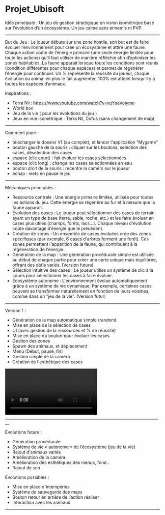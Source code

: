 # Projet_Ubisoft

Idée principale :
Un jeu de gestion stratégique en vision isométrique basé sur l’évolution d’un écosystème. Un jeu calme sans ennemis ni PVP.
________________________________________________________________________________

But du Jeu :
Le joueur débute sur une zone hostile, son but est de faire évoluer l’environnement pour crée un écosystème et attiré une faune. Chaque action coûte de l’énergie primaire (une seule énergie limitée pour toute les actions) qu’il faut utiliser de manière réfléchie afin d’optimiser les zones habitables. La faune apparait lorsque toute les conditions sont réunis (condition différentes pour chaque espèces) et permet de régénérer l’énergie pour continuer. Un % représente la réussite du joueur, chaque évolution ou animal en plus le fait augmenter, 100% est atteint lorsqu’il y a toutes les espèces d’animaux.

Inspirations :
- Terra Nil : https://www.youtube.com/watch?v=vqYpaVoiymo
- World box
- Jeu de la vie ( pour les évolutions du jeu )
- Jeux en vue isométrique : Terra Nil, Dofus (sans changement de map)

________________________________________________________________________________

Comment jouer :
- télécharger le dossier V1 (au complet), et lancer l'application "Mygame"
- bouton gauche de la souris : cliquer sur les boutons, selection des cases, déselection des cases
- espace (clic court) : fait évoluer les cases sélectionnées
- espace (clic long) : change les cases selectionnées en eau
- bouton droit de la souris : recentre la caméra sur le joueur
- echap : mets en pause le jeu
  
________________________________________________________________________________

Mécaniques principales :
-	Ressource centrale : Une énergie primaire limitée, utilisée pour toutes les actions du jeu. Cette énergie se régénère au fur et à mesure que la faune apparait.
-	Évolution des cases : Le joueur peut sélectionner des cases de terrain ayant un type de base (terre, sable, roche, etc.) et les faire évoluer en cases plus utiles (champs, forêts, lacs...). Chaque niveau d'évolution coûte davantage d’énergie que le précédent.
-	Création de zones : Un ensemble de cases évoluées crée des zones spécifiques (par exemple, 6 cases d'arbres forment une forêt). Ces zones permettent l'apparition de la faune, qui contribuent à la régénération de l'énergie.
-	Génération de la map : Une génération procédurale simple est utilisée au début de chaque partie pour créer une carte unique mais équilibrée, offrant des défis variés. (Version future)
-	Sélection intuitive des cases : Le joueur utilise un système de clic à la souris pour sélectionner les cases à faire évoluer.
-	Écosystème autonome : L'environnement évolue automatiquement grâce à un système de vie dynamique. Par exemple, certaines cases peuvent se transformer naturellement en fonction de leurs voisines, comme dans un "jeu de la vie". (Version futur)

________________________________________________________________________________

Version 1 :
-	Génération de la map automatique simple (random)
-	Mise en place de la sélection de cases
-	UI (avec gestion de la ressources et % de réussite)
-	Mise en place du bouton pour évoluer les cases
-	Gestion des zones
-	Spawn des animaux, et déplacement
-	Menu (Début, pause, fin)
-	Gestion simple de la caméra
-	Création de l'esthétique des cases

<video src="">
  Your browser does not support the video tag.
</video>
________________________________________________________________________________

Évolutions future :
-	Génération procédurale
-	Système de vie « autonome » de l’écosystème (jeu de la vie)
-	Rajout d'animaux variés
-	Amélioration de la caméra
-	Amélioration des esthétiques des menus, fond..
-	Rajout de son

Évolutions possibles :
- Mise en place d'intempéries
-	Système de sauvegarde des maps
-	Bouton retour en arrière de l’action réaliser
-	Interaction avec les animaux

________________________________________________________________________________
